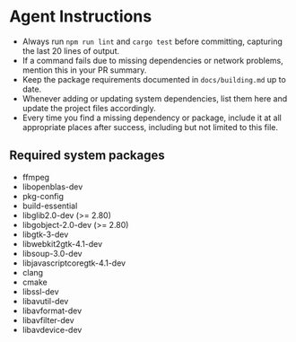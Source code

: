 # Agent Instructions

- Always run `npm run lint` and `cargo test` before committing, capturing the last 20 lines of output.
- If a command fails due to missing dependencies or network problems, mention this in your PR summary.
- Keep the package requirements documented in `docs/building.md` up to date.
- Whenever adding or updating system dependencies, list them here and update the project files accordingly.
- Every time you find a missing dependency or package, include it at all appropriate places after success, including but not limited to this file.

## Required system packages
- ffmpeg
- libopenblas-dev
- pkg-config
- build-essential
- libglib2.0-dev (>= 2.80)
- libgobject-2.0-dev (>= 2.80)
- libgtk-3-dev
- libwebkit2gtk-4.1-dev
- libsoup-3.0-dev
- libjavascriptcoregtk-4.1-dev
- clang
- cmake
- libssl-dev
- libavutil-dev
- libavformat-dev
- libavfilter-dev
- libavdevice-dev
